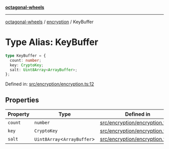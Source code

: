 [**octagonal-wheels**](../../README.md)

***

[octagonal-wheels](../../modules.md) / [encryption](../README.md) / KeyBuffer

# Type Alias: KeyBuffer

```ts
type KeyBuffer = {
  count: number;
  key: CryptoKey;
  salt: Uint8Array<ArrayBuffer>;
};
```

Defined in: [src/encryption/encryption.ts:12](https://github.com/vrtmrz/octagonal-wheels/blob/main/src/encryption/encryption.ts#L12)

## Properties

| Property | Type | Defined in |
| ------ | ------ | ------ |
| <a id="count"></a> `count` | `number` | [src/encryption/encryption.ts:15](https://github.com/vrtmrz/octagonal-wheels/blob/main/src/encryption/encryption.ts#L15) |
| <a id="key"></a> `key` | `CryptoKey` | [src/encryption/encryption.ts:13](https://github.com/vrtmrz/octagonal-wheels/blob/main/src/encryption/encryption.ts#L13) |
| <a id="salt"></a> `salt` | `Uint8Array`\<`ArrayBuffer`\> | [src/encryption/encryption.ts:14](https://github.com/vrtmrz/octagonal-wheels/blob/main/src/encryption/encryption.ts#L14) |
